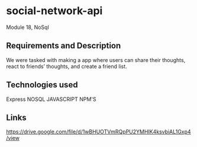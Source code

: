 # social-network-api

Module 18, NoSql

## Requirements and Description

We were tasked with making a app where users can share their thoughts, react to friends’ thoughts, and create a friend list. 

## Technologies used

Express
NOSQL
JAVASCRIPT
NPM'S

## Links

https://drive.google.com/file/d/1wBHUOTVmRQpPU2YMHIK4ksvbiAL1Gxp4/view


